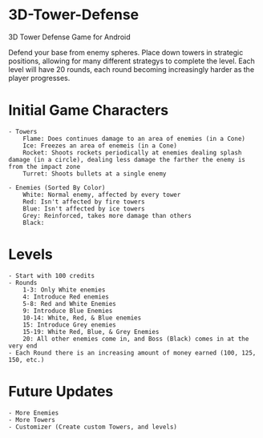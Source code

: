 # 3D-Tower-Defense
3D Tower Defense Game for Android

Defend your base from enemy spheres. Place down towers in strategic positions, allowing for many different strategys to complete the level. Each level will have 20 rounds, each round becoming increasingly harder as the player progresses. 

# Initial Game Characters
    - Towers
        Flame: Does continues damage to an area of enemies (in a Cone)
        Ice: Freezes an area of enemeis (in a Cone)
        Rocket: Shoots rockets periodically at enemies dealing splash damage (in a circle), dealing less damage the farther the enemy is from the impact zone
        Turret: Shoots bullets at a single enemy
    
    - Enemies (Sorted By Color)
        White: Normal enemy, affected by every tower
        Red: Isn't affected by fire towers
        Blue: Isn't affected by ice towers
        Grey: Reinforced, takes more damage than others
        Black: 

# Levels
    - Start with 100 credits
    - Rounds
        1-3: Only White enemies
        4: Introduce Red enemies
        5-8: Red and White Enemies
        9: Introduce Blue Enemies
        10-14: White, Red, & Blue enemies
        15: Introduce Grey enemies
        15-19: White Red, Blue, & Grey Enemies
        20: All other enemies come in, and Boss (Black) comes in at the very end
    - Each Round there is an increasing amount of money earned (100, 125, 150, etc.)

# Future Updates 
    - More Enemies
    - More Towers
    - Customizer (Create custom Towers, and levels)
        
        